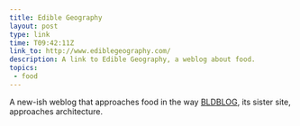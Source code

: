 ```yaml
---
title: Edible Geography
layout: post
type: link
time: T09:42:11Z
link_to: http://www.ediblegeography.com/
description: A link to Edible Geography, a weblog about food.
topics:
 - food
---
```

A new-ish weblog that approaches food in the way [BLDBLOG](http://bldgblog.blogspot.com/ "BLDBLOG"), its sister site, approaches architecture.